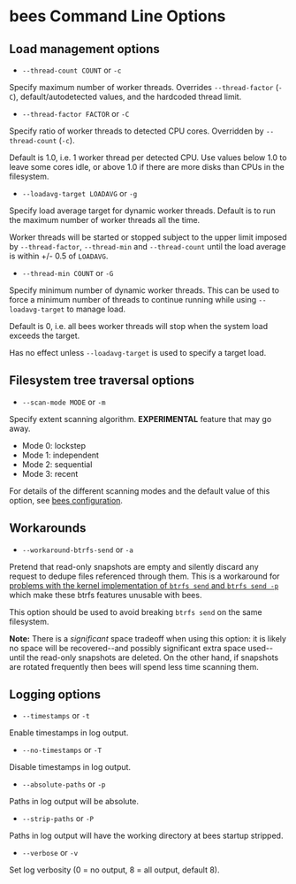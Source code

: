 # bees Command Line Options

## Load management options

* `--thread-count COUNT` or `-c`

 Specify maximum number of worker threads.  Overrides `--thread-factor`
 (`-C`), default/autodetected values, and the hardcoded thread limit.

* `--thread-factor FACTOR` or `-C`

 Specify ratio of worker threads to detected CPU cores.  Overridden by
 `--thread-count` (`-c`).

 Default is 1.0, i.e. 1 worker thread per detected CPU.  Use values
 below 1.0 to leave some cores idle, or above 1.0 if there are more
 disks than CPUs in the filesystem.

* `--loadavg-target LOADAVG` or `-g`

 Specify load average target for dynamic worker threads.  Default is
 to run the maximum number of worker threads all the time.

 Worker threads will be started or stopped subject to the upper limit
 imposed by `--thread-factor`, `--thread-min` and `--thread-count`
 until the load average is within +/- 0.5 of `LOADAVG`.

* `--thread-min COUNT` or `-G`

 Specify minimum number of dynamic worker threads.  This can be used
 to force a minimum number of threads to continue running while using
 `--loadavg-target` to manage load.

 Default is 0, i.e. all bees worker threads will stop when the system
 load exceeds the target.

 Has no effect unless `--loadavg-target` is used to specify a target load.

## Filesystem tree traversal options

* `--scan-mode MODE` or `-m`

 Specify extent scanning algorithm.
 **EXPERIMENTAL** feature that may go away.

  * Mode 0: lockstep
  * Mode 1: independent
  * Mode 2: sequential
  * Mode 3: recent

 For details of the different scanning modes and the default value of
 this option, see [bees configuration](docs/config.md).

## Workarounds

* `--workaround-btrfs-send` or `-a`

 Pretend that read-only snapshots are empty and silently discard any
request to dedupe files referenced through them.  This is a workaround for
[problems with the kernel implementation of `btrfs send` and `btrfs send
-p`](btrfs-kernel.md) which make these btrfs features unusable with bees.

 This option should be used to avoid breaking `btrfs send` on the same
filesystem.

 **Note:** There is a _significant_ space tradeoff when using this option:
it is likely no space will be recovered--and possibly significant extra
space used--until the read-only snapshots are deleted.  On the other
hand, if snapshots are rotated frequently then bees will spend less time
scanning them.

## Logging options

* `--timestamps` or `-t`

 Enable timestamps in log output.

* `--no-timestamps` or `-T`

 Disable timestamps in log output.

* `--absolute-paths` or `-p`

 Paths in log output will be absolute.

* `--strip-paths` or `-P`

 Paths in log output will have the working directory at bees startup stripped.

* `--verbose` or `-v`

 Set log verbosity (0 = no output, 8 = all output, default 8).
